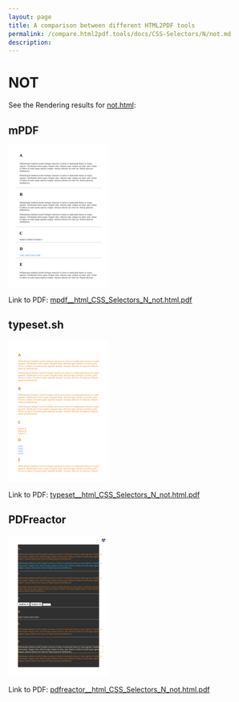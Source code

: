 ```yaml
---
layout: page
title: A comparison between different HTML2PDF tools
permalink: /compare.html2pdf.tools/docs/CSS-Selectors/N/not.md
description: 
---
```


# NOT

See the Rendering results for [not.html](/html/CSS%20Selectors/N/not.html):

## mPDF
![](mpdf__html_CSS_Selectors_N_not.html.png) 

Link to PDF: [mpdf__html_CSS_Selectors_N_not.html.pdf](mpdf__html_CSS_Selectors_N_not.html.pdf)

## typeset.sh
![](typeset__html_CSS_Selectors_N_not.html.png) 

Link to PDF: [typeset__html_CSS_Selectors_N_not.html.pdf](typeset__html_CSS_Selectors_N_not.html.pdf)

## PDFreactor
![](pdfreactor__html_CSS_Selectors_N_not.html.png) 

Link to PDF: [pdfreactor__html_CSS_Selectors_N_not.html.pdf](pdfreactor__html_CSS_Selectors_N_not.html.pdf)
